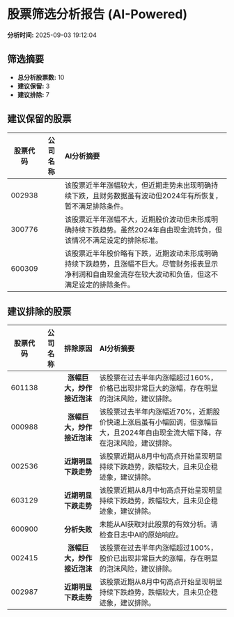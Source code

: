 # 股票筛选分析报告 (AI-Powered)

**分析时间:** 2025-09-03 19:12:04

## 筛选摘要

- **总分析股票数:** 10
- **建议保留:** 3
- **建议排除:** 7

## 建议保留的股票

| 股票代码 | 公司名称 | AI分析摘要 |
|:---:|:---:|:---|
| 002938 |  | 该股票近半年涨幅较大，但近期走势未出现明确持续下跌，且财务数据虽有波动但2024年有所恢复，暂不满足排除条件。 |
| 300776 |  | 该股票近半年涨幅不大，近期股价波动但未形成明确持续下跌趋势。虽然2024年自由现金流转负，但该情况不满足设定的排除标准。 |
| 600309 |  | 该股票近半年股价略有下跌，近期波动未形成明确持续下跌趋势，且涨幅不巨大。尽管财务报表显示净利润和自由现金流存在较大波动和负值，但这不满足设定的排除条件。 |

## 建议排除的股票

| 股票代码 | 公司名称 | 排除原因 | AI分析摘要 |
|:---:|:---:|:---:|:---|
| 601138 |  | **涨幅巨大，炒作接近泡沫** | 该股票在过去半年内涨幅超过160%，价格已出现非常巨大的涨幅，存在明显的泡沫风险，建议排除。 |
| 000988 |  | **涨幅巨大，炒作接近泡沫** | 该股票过去半年内涨幅近70%，近期股价快速上涨后虽有小幅回调，但涨幅巨大，且2024年自由现金流大幅下降，存在泡沫风险，建议排除。 |
| 002536 |  | **近期明显下跌走势** | 该股票近期从8月中旬高点开始呈现明显持续下跌趋势，跌幅较大，且未见企稳迹象，建议排除。 |
| 603129 |  | **近期明显下跌走势** | 该股票近期从8月中旬高点开始呈现明显持续下跌趋势，跌幅较大，且未见企稳迹象，建议排除。 |
| 600900 |  | **分析失败** | 未能从AI获取对此股票的有效分析。请检查日志中AI的原始响应。 |
| 002415 |  | **涨幅巨大，炒作接近泡沫** | 该股票在过去半年内涨幅超过100%，股价已出现非常巨大的涨幅，存在明显的泡沫风险，建议排除。 |
| 002987 |  | **近期明显下跌走势** | 该股票近期从8月中旬高点开始呈现明显持续下跌趋势，跌幅较大，且未见企稳迹象，建议排除。 |
